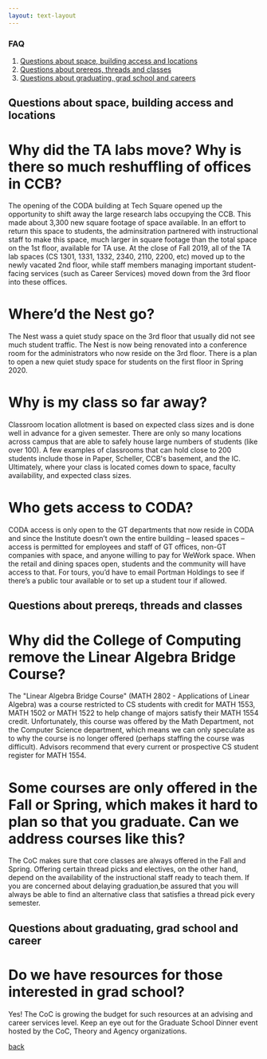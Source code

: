 ```yaml
---
layout: text-layout
---
```


### FAQ

1. [Questions about space, building access and locations](#space)
2. [Questions about prereqs, threads and classes](#classes)
3. [Questions about graduating, grad school and careers](#grad)

## <a name="spaces"></a> Questions about space, building access and locations

# Why did the TA labs move? Why is there so much reshuffling of offices in CCB?
The opening of the CODA building at Tech Square opened up the opportunity to shift away the large research labs occupying the CCB. This made about 3,300 new square footage of space available. In an effort to return this space to students, the adminsitration partnered with instructional staff to make this space, much larger in square footage than the total space on the 1st floor, available for TA use. At the close of Fall 2019, all of the TA lab spaces (CS 1301, 1331, 1332, 2340, 2110, 2200, etc) moved up to the newly vacated 2nd floor, while staff members managing important student-facing services (such as Career Services) moved down from the 3rd floor into these offices. 

# Where’d the Nest go?
The Nest wass a quiet study space on the 3rd floor that usually did not see much student traffic. The Nest is now being renovated into a conference room for the administrators who now reside on the 3rd floor. There is a plan to open a new quiet study space for students on the first floor in Spring 2020. 

# Why is my class so far away?
 Classroom location allotment is based on expected class sizes and is done well in advance for a given semester. There are only so many locations across campus that are able to safely house large numbers of students (like over 100). A few examples of classrooms that can hold close to 200 students include those in Paper, Scheller, CCB's basement, and the IC. Ultimately, where your class is located comes down to space, faculty availability, and expected class sizes.

# Who gets access to CODA? 
CODA access is only open to the GT departments that now reside in CODA and since the Institute doesn’t own the entire building – leased spaces – access is permitted for employees and staff of GT offices, non-GT companies with space, and anyone willing to pay for WeWork space.  When the retail and dining spaces open, students and the community will have access to that.  For tours, you’d have to email Portman Holdings to see if there’s a public tour available or to set up a student tour if allowed.


## <a name="classes"></a> Questions about prereqs, threads and classes

# Why did the College of Computing remove the Linear Algebra Bridge Course? 
The "Linear Algebra Bridge Course" (MATH 2802 - Applications of Linear Algebra) was a course restricted to CS students with credit for MATH 1553, MATH 1502 or MATH 1522 to help change of majors satisfy their MATH 1554 credit. Unfortunately, this course was offered by the Math Department, not the Computer Science department, which means we can only speculate as to why the course is no longer offered (perhaps staffing the course was difficult). Advisors recommend that every current or prospective CS student register for MATH 1554. 

# Some courses are only offered in the Fall or Spring, which makes it hard to plan so that you graduate. Can we address courses like this?
The CoC makes sure that core classes are always offered in the Fall and Spring. Offering certain thread picks and electives, on the other hand, depend on the availability of the instructional staff ready to teach them. If you are concerned about delaying graduation,be assured that you will always be able to find an alternative class that satisfies a thread pick every semester.

## <a name="grad"></a> Questions about graduating, grad school and career

# Do we have resources for those interested in grad school? 
Yes! The CoC is growing the budget for such resources at an advising and career services level. Keep an eye out for the Graduate School Dinner event hosted by the CoC, Theory and Agency organizations. 


[back](./)
